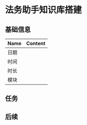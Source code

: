 # 法务助手知识库搭建

## 基础信息

| Name | Content |
| ---- | ------- |
| 日期 |         |
| 时间 |         |
| 时长 |         |
| 模块 |         |

## 任务

## 后续
